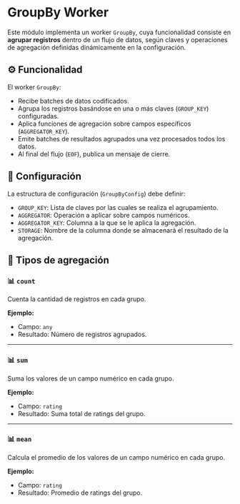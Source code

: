 # GroupBy Worker

Este módulo implementa un worker `GroupBy`, cuya funcionalidad consiste en **agrupar registros** dentro de un flujo de datos, según claves y operaciones de agregación definidas dinámicamente en la configuración.

## ⚙️ Funcionalidad

El worker `GroupBy`:

- Recibe batches de datos codificados.
- Agrupa los registros basándose en una o más claves (`GROUP_KEY`) configuradas.
- Aplica funciones de agregación sobre campos específicos (`AGGREGATOR_KEY`).
- Emite batches de resultados agrupados una vez procesados todos los datos.
- Al final del flujo (`EOF`), publica un mensaje de cierre.

## 🔐 Configuración

La estructura de configuración (`GroupByConfig`) debe definir:

- `GROUP_KEY`: Lista de claves por las cuales se realiza el agrupamiento.
- `AGGREGATOR`: Operación a aplicar sobre campos numéricos.
- `AGGREGATOR_KEY`: Columna a la que se le aplica la agregación.
- `STORAGE`: Nombre de la columna donde se almacenará el resultado de la agregación.

## 🧠 Tipos de agregación

### 📊 `count`
Cuenta la cantidad de registros en cada grupo.

**Ejemplo:**
- Campo: `any`
- Resultado: Número de registros agrupados.

---

### 📊 `sum`
Suma los valores de un campo numérico en cada grupo.

**Ejemplo:**
- Campo: `rating`
- Resultado: Suma total de ratings del grupo.

---

### 📊 `mean`
Calcula el promedio de los valores de un campo numérico en cada grupo.

**Ejemplo:**
- Campo: `rating`
- Resultado: Promedio de ratings del grupo.

